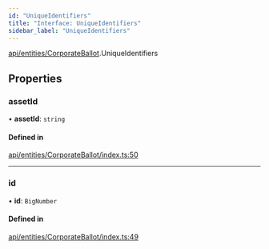 ```yaml
---
id: "UniqueIdentifiers"
title: "Interface: UniqueIdentifiers"
sidebar_label: "UniqueIdentifiers"
---
```


[api/entities/CorporateBallot](../../../../../modules/API/Entities/CorporateBallot/CorporateBallot.md).UniqueIdentifiers

## Properties

### assetId

• **assetId**: `string`

#### Defined in

[api/entities/CorporateBallot/index.ts:50](https://github.com/PolymeshAssociation/polymesh-sdk/blob/8a9e72221/src/api/entities/CorporateBallot/index.ts#L50)

___

### id

• **id**: `BigNumber`

#### Defined in

[api/entities/CorporateBallot/index.ts:49](https://github.com/PolymeshAssociation/polymesh-sdk/blob/8a9e72221/src/api/entities/CorporateBallot/index.ts#L49)
